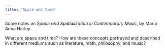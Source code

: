 ```yaml
---
title: "Space and time"
---
```


Some notes on _Space and Spatialization in Contemporary Music_, by Maria Anna Harley.

What are space and time? How are these concepts portrayed and described in different mediums such as literature, math, philosophy, and music?
